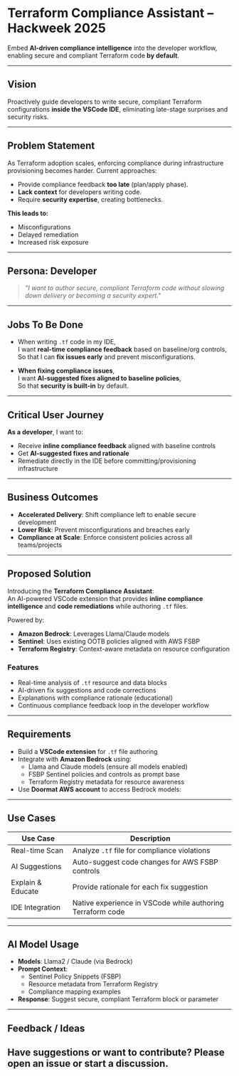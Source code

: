 # Terraform Compliance Assistant – Hackweek 2025

Embed **AI-driven compliance intelligence** into the developer workflow, enabling secure and compliant Terraform code **by default**.

---

## Vision

Proactively guide developers to write secure, compliant Terraform configurations **inside the VSCode IDE**, eliminating late-stage surprises and security risks.

---

## Problem Statement

As Terraform adoption scales, enforcing compliance during infrastructure provisioning becomes harder. Current approaches:

- Provide compliance feedback **too late** (plan/apply phase).
- **Lack context** for developers writing code.
- Require **security expertise**, creating bottlenecks.

**This leads to:**
- Misconfigurations
- Delayed remediation
- Increased risk exposure

---

## Persona: Developer

> *"I want to author secure, compliant Terraform code without slowing down delivery or becoming a security expert."*

---

## Jobs To Be Done

- When writing `.tf` code in my IDE,  
  I want **real-time compliance feedback** based on baseline/org controls,  
  So that I can **fix issues early** and prevent misconfigurations.

- **When fixing compliance issues**,  
  I want **AI-suggested fixes aligned to baseline policies**,  
  So that **security is built-in** by default.

---

## Critical User Journey

**As a developer**, I want to:
- Receive **inline compliance feedback** aligned with baseline controls
- Get **AI-suggested fixes and rationale**
- Remediate directly in the IDE before committing/provisioning infrastructure

---

## Business Outcomes

- **Accelerated Delivery**: Shift compliance left to enable secure development
- **Lower Risk**: Prevent misconfigurations and breaches early
- **Compliance at Scale**: Enforce consistent policies across all teams/projects

---

## Proposed Solution

Introducing the **Terraform Compliance Assistant**:  
An AI-powered VSCode extension that provides **inline compliance intelligence** and **code remediations** while authoring `.tf` files.

Powered by:
- **Amazon Bedrock**: Leverages Llama/Claude models
- **Sentinel**: Uses existing OOTB policies aligned with AWS FSBP
- **Terraform Registry**: Context-aware metadata on resource configuration

### Features

- Real-time analysis of `.tf` resource and data blocks
- AI-driven fix suggestions and code corrections
- Explanations with compliance rationale (educational)
- Continuous compliance feedback loop in the developer workflow

---

## Requirements

- Build a **VSCode extension** for `.tf` file authoring
- Integrate with **Amazon Bedrock** using:
  - Llama and Claude models (ensure all models enabled)
  - FSBP Sentinel policies and controls as prompt base
  - Terraform Registry metadata for resource awareness
- Use **Doormat AWS account** to access Bedrock models:

---

## Use Cases

| Use Case | Description |
|----------|-------------|
| Real-time Scan | Analyze `.tf` file for compliance violations |
| AI Suggestions | Auto-suggest code changes for AWS FSBP controls |
| Explain & Educate | Provide rationale for each fix suggestion |
| IDE Integration | Native experience in VSCode while authoring Terraform code |

---

## AI Model Usage

- **Models**: Llama2 / Claude (via Bedrock)
- **Prompt Context**:
  - Sentinel Policy Snippets (FSBP)
  - Resource metadata from Terraform Registry
  - Compliance mapping examples
- **Response**: Suggest secure, compliant Terraform block or parameter

---
## Feedback / Ideas

Have suggestions or want to contribute?
Please open an issue or start a discussion.
---
